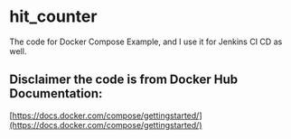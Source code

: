 # hit_counter
The code for Docker Compose Example, and I use it for Jenkins CI CD as well.

## Disclaimer the code is from Docker Hub Documentation:

[https://docs.docker.com/compose/gettingstarted/](https://docs.docker.com/compose/gettingstarted/)
